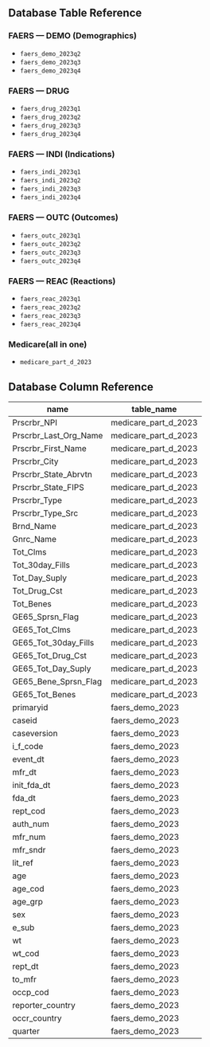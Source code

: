 
## **Database Table Reference**

### **FAERS — DEMO (Demographics)**

* `faers_demo_2023q2`
* `faers_demo_2023q3`
* `faers_demo_2023q4`

### **FAERS — DRUG**

* `faers_drug_2023q1`
* `faers_drug_2023q2`
* `faers_drug_2023q3`
* `faers_drug_2023q4`

### **FAERS — INDI (Indications)**

* `faers_indi_2023q1`
* `faers_indi_2023q2`
* `faers_indi_2023q3`
* `faers_indi_2023q4`

### **FAERS — OUTC (Outcomes)**

* `faers_outc_2023q1`
* `faers_outc_2023q2`
* `faers_outc_2023q3`
* `faers_outc_2023q4`

### **FAERS — REAC (Reactions)**

* `faers_reac_2023q1`
* `faers_reac_2023q2`
* `faers_reac_2023q3`
* `faers_reac_2023q4`

### **Medicare(all in one)**

* `medicare_part_d_2023`


## **Database Column Reference**


| name                    | table_name             |
|-------------------------|------------------------|
| Prscrbr_NPI             | medicare_part_d_2023   |
| Prscrbr_Last_Org_Name   | medicare_part_d_2023   |
| Prscrbr_First_Name      | medicare_part_d_2023   |
| Prscrbr_City            | medicare_part_d_2023   |
| Prscrbr_State_Abrvtn    | medicare_part_d_2023   |
| Prscrbr_State_FIPS      | medicare_part_d_2023   |
| Prscrbr_Type            | medicare_part_d_2023   |
| Prscrbr_Type_Src        | medicare_part_d_2023   |
| Brnd_Name               | medicare_part_d_2023   |
| Gnrc_Name               | medicare_part_d_2023   |
| Tot_Clms                | medicare_part_d_2023   |
| Tot_30day_Fills         | medicare_part_d_2023   |
| Tot_Day_Suply           | medicare_part_d_2023   |
| Tot_Drug_Cst            | medicare_part_d_2023   |
| Tot_Benes               | medicare_part_d_2023   |
| GE65_Sprsn_Flag         | medicare_part_d_2023   |
| GE65_Tot_Clms           | medicare_part_d_2023   |
| GE65_Tot_30day_Fills    | medicare_part_d_2023   |
| GE65_Tot_Drug_Cst       | medicare_part_d_2023   |
| GE65_Tot_Day_Suply      | medicare_part_d_2023   |
| GE65_Bene_Sprsn_Flag    | medicare_part_d_2023   |
| GE65_Tot_Benes          | medicare_part_d_2023   |
| primaryid               | faers_demo_2023        |
| caseid                  | faers_demo_2023        |
| caseversion             | faers_demo_2023        |
| i_f_code                | faers_demo_2023        |
| event_dt                | faers_demo_2023        |
| mfr_dt                  | faers_demo_2023        |
| init_fda_dt             | faers_demo_2023        |
| fda_dt                  | faers_demo_2023        |
| rept_cod                | faers_demo_2023        |
| auth_num                | faers_demo_2023        |
| mfr_num                 | faers_demo_2023        |
| mfr_sndr                | faers_demo_2023        |
| lit_ref                 | faers_demo_2023        |
| age                     | faers_demo_2023        |
| age_cod                 | faers_demo_2023        |
| age_grp                 | faers_demo_2023        |
| sex                     | faers_demo_2023        |
| e_sub                   | faers_demo_2023        |
| wt                      | faers_demo_2023        |
| wt_cod                  | faers_demo_2023        |
| rept_dt                 | faers_demo_2023        |
| to_mfr                  | faers_demo_2023        |
| occp_cod                | faers_demo_2023        |
| reporter_country        | faers_demo_2023        |
| occr_country            | faers_demo_2023        |
| quarter                 | faers_demo_2023        |
